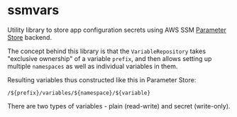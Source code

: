 # ssmvars

Utility library to store app configuration secrets using AWS SSM [Parameter Store](https://docs.aws.amazon.com/systems-manager/latest/userguide/systems-manager-paramstore.html) backend.

The concept behind this library is that the `VariableRepository` takes "exclusive ownership" of a variable `prefix`, and then allows setting up multiple `namespaces` as well as individual variables in them.

Resulting variables thus constructed like this in Parameter Store:

```text
/${prefix}/variables/${namespace}/${variable}
```

There are two types of variables - plain (read-write) and secret (write-only).
